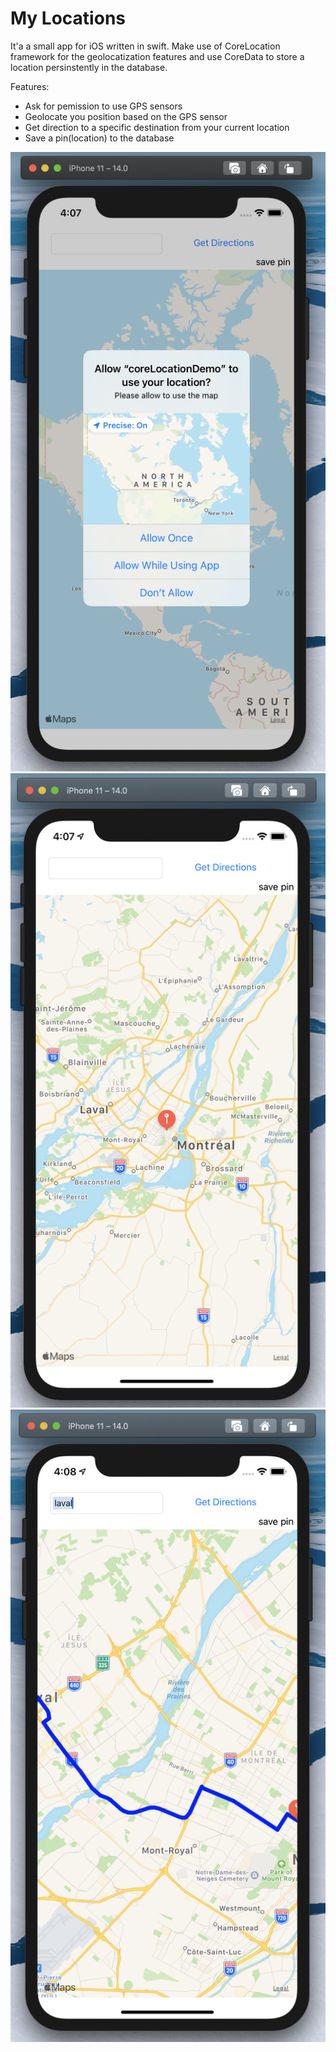 # My Locations

It'a a small app for iOS written in swift. Make use of CoreLocation framework for the geolocatization features and use CoreData to store a location persinstently in the database.



Features:
- Ask for pemission to use GPS sensors
- Geolocate you position based on the GPS sensor
- Get direction to a specific destination from your current location
- Save a pin(location) to the database

![screenshoot1](images/Screenshot1.png)
![screenshoot2](images/Screenshot2.png)
![screenshoot3](images/Screenshot3.png)
